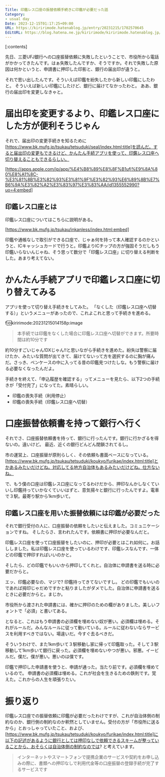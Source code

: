 ```yaml
---
Title: 印鑑レス口座の振替依頼手続きに印鑑が必要だった話
Category:
- usual day
Date: 2023-12-15T01:17:25+09:00
URL: https://kiririmode.hatenablog.jp/entry/20231215/1702570645
EditURL: https://blog.hatena.ne.jp/kiririmode/kiririmode.hatenablog.jp/atom/entry/6801883189066908855
---
```


[:contents]

先日、三菱UFJ銀行への口座振替依頼に失敗したということで、市役所から電話がかかってきたんです。はぁ失敗したんですか、そうですか。それで失敗した原因は何かというと、申請書に押印した印影と、銀行の届出印が違うと。

それで思い出したんです。そういえば印鑑を紛失したから新しい印鑑にしたわと。
そういえば新しい印鑑にしたけど、銀行に届けてなかったわと。
ああ、銀行の届出印を変更しなきゃと。

# 届出印を変更するより、印鑑レス口座にした方が便利そうじゃん

それで、届出印の変更手続きを知るために[https://www.bk.mufg.jp/tsukau/tetsuduki/seal/index.html:title]を読んだ。すると届出印の変更もできるけど、かんたん手続アプリを使って、印鑑レス口座へ切り替えることもできるらしい。

[https://apps.apple.com/jp/app/%E4%B8%89%E8%8F%B1ufj%E9%8A%80%E8%A1%8C-%E3%81%8B%E3%82%93%E3%81%9F%E3%82%93%E6%89%8B%E7%B6%9A%E3%82%A2%E3%83%97%E3%83%AA/id1355552990?uo=4:embed]

## 印鑑レス口座とは

印鑑レス口座についてはこちらに説明がある。

[https://www.bk.mufg.jp/tsukau/inkanless/index.html:embed]

印鑑や通帳なしで取引ができる口座で、じゃぁ何を持って本人確認するのかというと、ICキャッシュカードで行うと。印鑑よりICチップの方が強固そうだしもう印鑑いらないんじゃね、そう思って数分で「印鑑レス口座」に切り替える判断をした。あまり考えてない。

# かんたん手続アプリで印鑑レス口座に切り替えてみる

アプリを使って切り替え手続きをしてみた。
「なくした（印鑑レス口座へ切替する）」というメニューがあったので、これよこれと思って手続きを進める。

f:id:kiririmode:20231215014158p:image

> 本手続では印鑑をなくした場合に印鑑レス口座へ切替ができます。所要時間は約10分です

約10分すごいじゃん!DXじゃん!!と思いながら手続きを進めた。紛失は警察に届けたか、みたいな質問が出てきて、届けてないって方を選択するのに胸が痛んだ。さっき、ペンケースの中に入ってる昔の印鑑見つけたしな。もう警察に届ける必要なくなったんだよ。

手続きを終えて、「申込履歴を確認する」ってメニューを見たら、以下2つの手続きが「受付完了」になってた。素晴らしい。

- 印鑑の喪失手続（利用停止）
- 印鑑の喪失手続（印鑑レス口座へ切替）

# 口座振替依頼書を持って銀行へ行く

それでさ、口座振替依頼書を持って、銀行に行ったんです。銀行に行かざるを得ないの。遠いけど。
最近、近くの銀行どんどん閉鎖されてるし。

市の運営上、口座振替が原則らしく、その依頼も書面ベースになっている。[https://www.bk.mufg.jp/tsukau/tetsuduki/koukyo/furikae/index.html:title]とかあるみたいだけどね。対応してる地方自治体もあるみたいだけどね。仕方ないね。

で、もう僕の口座は印鑑レス口座になってるわけだから、押印なんかしなくていいし印鑑持っていかなくていいはずと、意気揚々と銀行に行ったんですよ。電車で３駅。最寄り駅から1km歩いて。

## 印鑑レス口座を用いた振替依頼には印鑑が必要だった

それで銀行受付の人に、口座振替の依頼をしたいと伝えました。コミュニケーションですね。
そしたらさ、言われたんです。依頼書に押印が必要なんだと。

印鑑レス口座を使って口座振替をしたいのに、押印が必要とはこれ如何に。お話ししました。私は印鑑レス口座を使っているわけです、印鑑レスなんです、一体どの印鑑で押印すればいいのかと。

そしたら、どの印鑑でもいいから押印してくれと。自治体に申請書を送る時に必要だからと。

エッ、印鑑必要なの、マジで? 印鑑持ってきてないですし。
どの印鑑でもいいのであれば拇印じゃだめですかと粘りましたがダメでした。自治体に申請書を送るときに必要だからと。まじか。

市役所から渡された申請書には、確かに押印のための欄がありました。美しいフォントで「必須」と書いてある。

となると、これはもう申請書の必須欄を埋めない奴が悪い。必須欄は埋める。それがルールだ。みんなルールに従って動いている。ルールに従わないならサービスを利用すべきではない。場違いだ。今すぐ去るべきだ。

そういうわけで、また1km歩いて３駅移動し家に帰って印鑑取った。そして３駅移動して1km歩いて銀行に戻った。必須欄を埋めないやつが悪い。邪悪。イービルだ。僕だ。僕が悪い。悪いのは僕です。

印鑑で押印した申請書を使うと、申請が通った。当たり前です。必須欄を埋めているので。
申請書の必須欄は埋める。これが社会を生きるための鉄則です。覚えた。これからの人生を頑張りたい。

# 振り返り

<!-- textlint-disable ja-technical-writing/sentence-length -->
印鑑レス口座での振替依頼に印鑑が必要だったわけですが、これが自治体側の制約なのか、銀行側の制約なのか釈然としていません。受付の方が「市役所に送るから」とおっしゃっていたこと、および、[https://www.bk.mufg.jp/tsukau/tetsuduki/koukyo/furikae/index.html:title]に以下の記述があるように銀行としては押印なしで依頼できるスキームが整っていることから、おそらくは自治体側の制約なのでは? と考えています。
<!-- textlint-enable ja-technical-writing/sentence-length -->

> インターネットやスマートフォンで提携企業のサービスや契約をお申し込みの際に、書類への押印なしで利用代金等の口座振替の登録手続が完了するサービスです
